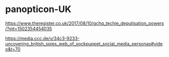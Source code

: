 # panopticon-UK

https://www.theregister.co.uk/2017/08/10/gchq_techie_deputisation_powers/?mt=1502354454035

https://media.ccc.de/v/34c3-9233-uncovering_british_spies_web_of_sockpuppet_social_media_personas#video&t=70
